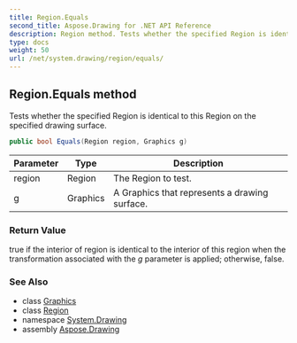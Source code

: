 ```yaml
---
title: Region.Equals
second_title: Aspose.Drawing for .NET API Reference
description: Region method. Tests whether the specified Region is identical to this Region on the specified drawing surface
type: docs
weight: 50
url: /net/system.drawing/region/equals/
---
```

## Region.Equals method

Tests whether the specified Region is identical to this Region on the specified drawing surface.

```csharp
public bool Equals(Region region, Graphics g)
```

| Parameter | Type | Description |
| --- | --- | --- |
| region | Region | The Region to test. |
| g | Graphics | A Graphics that represents a drawing surface. |

### Return Value

true if the interior of region is identical to the interior of this region when the transformation associated with the *g* parameter is applied; otherwise, false.

### See Also

* class [Graphics](../../graphics/)
* class [Region](../)
* namespace [System.Drawing](../../region/)
* assembly [Aspose.Drawing](../../../)


